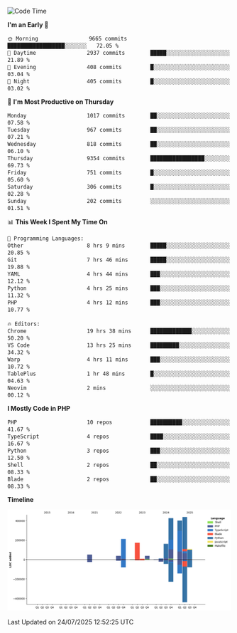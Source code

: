 <!--START_SECTION:waka-->
![Code Time](http://img.shields.io/badge/Code%20Time-3%2C887%20hrs%2013%20mins-blue)

**I'm an Early 🐤** 

```text
🌞 Morning                9665 commits        ██████████████████░░░░░░░   72.05 % 
🌆 Daytime                2937 commits        █████░░░░░░░░░░░░░░░░░░░░   21.89 % 
🌃 Evening                408 commits         █░░░░░░░░░░░░░░░░░░░░░░░░   03.04 % 
🌙 Night                  405 commits         █░░░░░░░░░░░░░░░░░░░░░░░░   03.02 % 
```
📅 **I'm Most Productive on Thursday** 

```text
Monday                   1017 commits        ██░░░░░░░░░░░░░░░░░░░░░░░   07.58 % 
Tuesday                  967 commits         ██░░░░░░░░░░░░░░░░░░░░░░░   07.21 % 
Wednesday                818 commits         ██░░░░░░░░░░░░░░░░░░░░░░░   06.10 % 
Thursday                 9354 commits        █████████████████░░░░░░░░   69.73 % 
Friday                   751 commits         █░░░░░░░░░░░░░░░░░░░░░░░░   05.60 % 
Saturday                 306 commits         █░░░░░░░░░░░░░░░░░░░░░░░░   02.28 % 
Sunday                   202 commits         ░░░░░░░░░░░░░░░░░░░░░░░░░   01.51 % 
```


📊 **This Week I Spent My Time On** 

```text
💬 Programming Languages: 
Other                    8 hrs 9 mins        █████░░░░░░░░░░░░░░░░░░░░   20.85 % 
Git                      7 hrs 46 mins       █████░░░░░░░░░░░░░░░░░░░░   19.88 % 
YAML                     4 hrs 44 mins       ███░░░░░░░░░░░░░░░░░░░░░░   12.12 % 
Python                   4 hrs 25 mins       ███░░░░░░░░░░░░░░░░░░░░░░   11.32 % 
PHP                      4 hrs 12 mins       ███░░░░░░░░░░░░░░░░░░░░░░   10.77 % 

🔥 Editors: 
Chrome                   19 hrs 38 mins      █████████████░░░░░░░░░░░░   50.20 % 
VS Code                  13 hrs 25 mins      █████████░░░░░░░░░░░░░░░░   34.32 % 
Warp                     4 hrs 11 mins       ███░░░░░░░░░░░░░░░░░░░░░░   10.72 % 
TablePlus                1 hr 48 mins        █░░░░░░░░░░░░░░░░░░░░░░░░   04.63 % 
Neovim                   2 mins              ░░░░░░░░░░░░░░░░░░░░░░░░░   00.12 % 
```

**I Mostly Code in PHP** 

```text
PHP                      10 repos            ██████████░░░░░░░░░░░░░░░   41.67 % 
TypeScript               4 repos             ████░░░░░░░░░░░░░░░░░░░░░   16.67 % 
Python                   3 repos             ███░░░░░░░░░░░░░░░░░░░░░░   12.50 % 
Shell                    2 repos             ██░░░░░░░░░░░░░░░░░░░░░░░   08.33 % 
Blade                    2 repos             ██░░░░░░░░░░░░░░░░░░░░░░░   08.33 % 
```



**Timeline**

![Lines of Code chart](https://raw.githubusercontent.com/abrahamgreyson/abrahamgreyson/main/assets/bar_graph.png)


 Last Updated on 24/07/2025 12:52:25 UTC
<!--END_SECTION:waka-->
